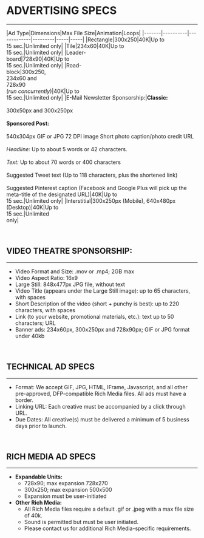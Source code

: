 

# ADVERTISING SPECS
----

|Ad Type|Dimensions|Max File Size|Animation|Loops|
|-------|----------|-------------|---------|-----|-----|
|Rectangle|300x250|40K|Up to<br />15 sec.|Unlimited only|
|Tile|234x60|40K|Up to<br />15 sec.|Unlimited only|
|Leader-<br />board|728x90|40K|Up to<br />15 sec.|Unlimited only|
|Road-<br />block|300x250,<br /> 234x60 and<br />728x90<br />(<i>run concurrently</i>)|40K|Up to<br />15 sec.|Unlimited only|
|E-Mail Newsletter Sponsorship:|**Classic:**<br /><br />300x50px and 300x250px<br /><br />**Sponsored Post:**<br /><br />540x304px GIF or JPG 72 DPI image Short photo caption/photo credit URL<br /><br />*Headline:* Up to about 5 words or 42 characters.<br /><br />*Text:* Up to about 70 words or 400 characters<br /><br />Suggested Tweet text (Up to 118 characters, plus the shortened link)<br /><br />Suggested Pinterest caption (Facebook and Google Plus will pick up the meta-title of the designated URL)|40K|Up to<br />15 sec.|Unlimited only|
|Interstitial|300x250px (Mobile), 640x480px (Desktop)|40K|Up to<br />15 sec.|Unlimited<br />only|


<br />

## VIDEO THEATRE SPONSORSHIP:
---
* Video Format and Size: .mov or .mp4; 2GB max
* Video Aspect Ratio: 16x9
* Large Still: 848x477px JPG file, without text
* Video Title (appears under the Large Still image): up to 65
characters, with spaces
* Short Description of the video (short + punchy is best): up to
220 characters, with spaces
* Link (to your website, promotional materials, etc.): text up to
50 characters; URL
* Banner ads: 234x60px, 300x250px and 728x90px; GIF or
JPG format under 40kb

<br />

## TECHNICAL AD SPECS
---
* Format: We accept GIF, JPG, HTML, IFrame,
Javascript, and all other pre-approved, DFP-compatible Rich
Media files. All ads must have a border.
* Linking URL: Each creative must be accompanied by a click
through URL.
* Due Dates: All creative(s) must be delivered a minimum of
5 business days prior to launch.

<br />

## RICH MEDIA AD SPECS
---
* **Expandable Units:**
    - 728x90; max expansion 728x270
    - 300x250; max expansion 500x500
    - Expansion must be user-initiated
* **Other Rich Media:**
    - All Rich Media files require a default .gif or .jpeg with a
    max file size of 40k.
    - Sound is permitted but must be user initiated.
    - Please contact us for additional Rich Media-specific requirements.

<br />
